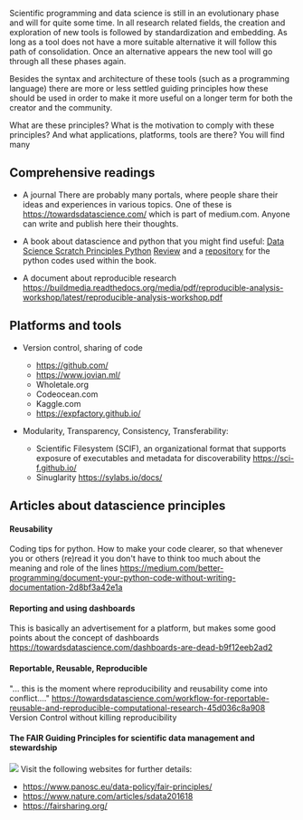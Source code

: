 Scientific programming and data science is still in an evolutionary phase and will for quite some time. In all research related fields, the creation and exploration of new tools is followed by  standardization and embedding. As long as a tool does not have a more suitable alternative it will follow this path of consolidation. Once an alternative appears the new tool will go through all these phases again. 

Besides the syntax and architecture of these tools (such as a programming language) there are more or less settled guiding principles how these should be used in order to make it more useful on a longer term for both the creator and the community.

What are these principles? What is the motivation to comply with these principles? And what applications, platforms, tools are there?
You will find many 

## Comprehensive readings
* A journal 
There are probably many portals, where people share their ideas and experiences in various topics. One of these is
https://towardsdatascience.com/ which is part of medium.com. Anyone can write and publish here their thoughts. 

* A book about datascience and python
that you might find useful:
[Data Science Scratch Principles Python](
https://www.amazon.com/Data-Science-Scratch-Principles-Python/dp/1492041130)
[Review](https://www.youtube.com/watch?v=5EXemKvvNVk) and a [repository](https://github.com/joelgrus/data-science-from-scratch) for the python codes used within the book.

* A document about reproducible research
https://buildmedia.readthedocs.org/media/pdf/reproducible-analysis-workshop/latest/reproducible-analysis-workshop.pdf

## Platforms and tools
* Version control, sharing of code
	* https://github.com/
	* https://www.jovian.ml/
	* Wholetale.org
	* Codeocean.com
	* Kaggle.com
	* https://expfactory.github.io/


* Modularity, Transparency, Consistency, Transferability:
	* Scientific Filesystem (SCIF), an organizational format that supports exposure of executables and metadata for discoverability
https://sci-f.github.io/
	* Sinuglarity 
https://sylabs.io/docs/

## Articles about datascience principles
#### Reusability
Coding tips for python. How to make your code clearer, so that whenever you or others (re)read it you don't have to think too much about the meaning and role of the lines
https://medium.com/better-programming/document-your-python-code-without-writing-documentation-2d8bf3a42e1a

#### Reporting and using dashboards
This is basically an advertisement for a platform, but makes some good points about the concept of dashboards
https://towardsdatascience.com/dashboards-are-dead-b9f12eeb2ad2

#### Reportable, Reusable, Reproducible
"... this is the moment where reproducibility and reusability come into conflict...."
https://towardsdatascience.com/workflow-for-reportable-reusable-and-reproducible-computational-research-45d036c8a908
Version Control without killing reproducibility


#### The FAIR Guiding Principles for scientific data management and stewardship
![](/home/jegesm/Seafile/Oktatas/data-exp-vis-2020/Datascience_tools/FAIR_data_principles.jpg) 
Visit the following websites for further details:
* https://www.panosc.eu/data-policy/fair-principles/
* https://www.nature.com/articles/sdata201618
* https://fairsharing.org/